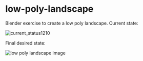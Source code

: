 # low-poly-landscape
Blender exercise to create a low poly landscape.
Current state:

![current_status1210](https://user-images.githubusercontent.com/36500094/136989919-36ddaf1d-f414-4496-bcd4-156906157e3b.PNG)

Final desired state:

![low poly landscape image](https://user-images.githubusercontent.com/36500094/136242143-dde186b1-3079-4e41-bacf-bb6a614c2e69.png)
